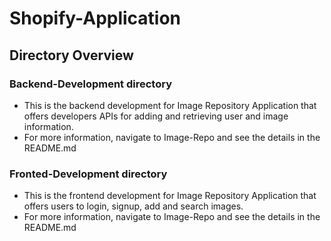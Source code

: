 # Shopify-Application

## Directory Overview
### Backend-Development directory
* This is the backend development for Image Repository Application that offers developers APIs for adding and retrieving user and image information. 
* For more information, navigate to Image-Repo and see the details in the README.md

### Fronted-Development directory
* This is the frontend development for Image Repository Application that offers users to login, signup, add and search images.
* For more information, navigate to Image-Repo and see the details in the README.md
